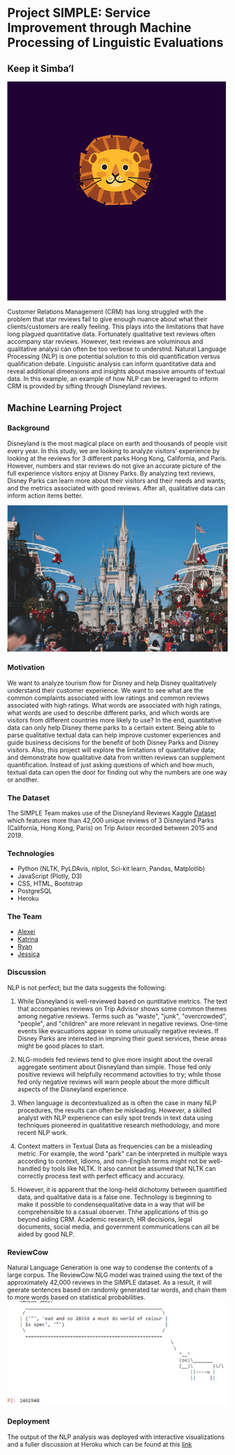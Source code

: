 # Project SIMPLE: Service Improvement through Machine Processing of Linguistic Evaluations
## Keep it Simba’l
![](project_logo.png)

Customer Relations Management (CRM) has long struggled with the problem that star reviews fail to give enough nuance about what their clients/customers are really feeling. This plays into the limitations that have long plagued quantitative data. Fortunately qualitative text reviews often accompany star reviews. However, text reviews are voluminous and qualitative analysi can often be too verbose to understnd. Natural Language Processing (NLP) is one potential solution to this old quantification versus qualification debate. Linguistic analysis can inform quantitative data and reveal additional dimensions and insights about massive amounts of textual data. In this example, an example of how NLP can be leveraged to inform CRM is provided by sifting through Disneyland reviews. 

## Machine Learning Project

### Background
Disneyland is the most magical place on earth and thousands of people visit every year. In this study, we are looking to analyze visitors’ experience by looking at the reviews for 3 different parks Hong Kong, California, and Paris. However, numbers and star reviews do not give an accurate picture of the full experience visitors enjoy at Disney Parks. By analyzing text reviews, Disney Parks can learn more about their visitors and their needs and wants; and the metrics associated with good reviews. After all, qualitative data can inform action items better. 

![](disney_park.png)

### Motivation
We want to analyze tourism flow for Disney and help Disney qualitatively understand their customer experience. We want to see what are the common complaints associated with low ratings and common reviews associated with high ratings. What words are associated with high ratings, what words are used to describe different parks, and which words are visitors from different countries more likely to use?  In the end, quantitative data can only help Disney theme parks to a certain extent. Being able to parse qualitative textual data can help improve customer experiences and guide business decisions for the benefit of both Disney Parks and Disney visitors. 
Also, this project will explore the limitations of quantitative data; and demonstrate how qualitative data from written reviews can supplement quantification. Instead of just asking questions of which and how much, textual data can open the door for finding out why the numbers are one way or another.  

### The Dataset
The SIMPLE Team makes use of the Disneyland Reviews Kaggle [Dataset](https://www.kaggle.com/arushchillar/disneyland-reviews) which features more than 42,000 unique reviews of 3 Disneyland Parks (California, Hong Kong, Paris) on Trip Avisor recorded between 2015 and 2019. 

### Technologies 
* Python (NLTK, PyLDAvis, nlplot, Sci-kit learn, Pandas, Matplotlib)
* JavaScript (Plotly, D3)
* CSS, HTML, Bootstrap
* PostgreSQL
* Heroku

### The Team
* [Alexei](https://github.com/CaliFlowers)
* [Katrina](https://github.com/katrinan029)
* [Ryan](https://github.com/lmfao415)
* [Jessica](https://github.com/jessicaramosmolina)

### Discussion
NLP is not perfect; but the data suggests the following: 

1. While Disneyland is well-reviewed based on quntitative metrics. The text that accompanies reviews on Trip Advisor shows some common themes among negative reviews. 
Terms such as "waste", "junk", "overcrowded", "people", and "children" are more relevant in negative reviews. One-time events like evacuations appear in some unusually negative reviews. If Disney Parks are interested in imprving their guest services, these areas might be good places to start. 

2. NLG-models fed reviews tend to give more insight about the overall aggregate sentiment about Disneyland than simple. Those fed only positive reviews will helpfully recommend actovities to try;  while those fed only negative reviews will warn people about the more difficult aspects of the Disneyland experience. 
3. When language is decontextualized as is often the case in many NLP procedures, the results can often be misleading. However, a skilled analyst with NLP experience can esily spot trends in text data using techniques pioneered in qualitatitive research methodology, and more recent NLP work. 

3. Context matters in Textual Data as frequencies can be a misleading metric. For example, the word "park" can be interpreted in multiple ways according to context, Idioms, and non-English terms might not be well-handled by tools like NLTK. It also cannot be assumed that NLTK can correctly process text with perfect efficacy and accuracy.  

4. However, it is apparent that the long-held dichotomy between quantified data, and qualitative data is a false one. Technology is beginning to make it possible to  condensequalitative data in a way that will be comprehensible to a casual observer. Thhe applications of this go beyond aiding CRM. Academic research, HR decisions, legal documents, social media, and government communications can all be aided by good NLP. 
 
### ReviewCow
Natural Language Generation is one way to condense the contents of a large corpus. The ReviewCow NLG model was trained using the text of the approximately 42,000 reviews in the SIMPLE dataset. As a result, it will geerate sentences based on randomly generated tar words, and chain them to more words based on statistical probabilities. 
![](Images/ReviewCow.png)

### Deployment 
The output of the NLP analysis was deployed with interactive visualizations and a fuller discussion at Heroku which can be found at this [link](https://keep-it-simbal.herokuapp.com/)
